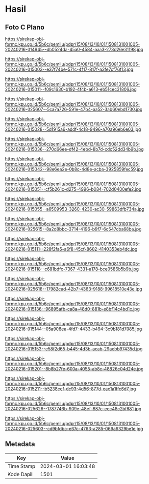 # Hasil

## Foto C Plano

https://sirekap-obj-formc.kpu.go.id/5b6c/pemilu/pdpr/15/08/13/10/01/1508131001005-20240216-014945--db0524da-45a0-4584-aaa3-273d26e31198.jpg

https://sirekap-obj-formc.kpu.go.id/5b6c/pemilu/pdpr/15/08/13/10/01/1508131001005-20240216-015003--e37f74be-571c-4f17-817f-a3fe7cf76f13.jpg

https://sirekap-obj-formc.kpu.go.id/5b6c/pemilu/pdpr/15/08/13/10/01/1508131001005-20240216-015011--f09c1630-b192-4f4b-a613-eb51cec31806.jpg

https://sirekap-obj-formc.kpu.go.id/5b6c/pemilu/pdpr/15/08/13/10/01/1508131001005-20240216-025607--5ca7a726-591e-47b4-aa52-3ab60ebd1730.jpg

https://sirekap-obj-formc.kpu.go.id/5b6c/pemilu/pdpr/15/08/13/10/01/1508131001005-20240216-015028--5d1915a6-addf-4c18-9496-a70a96eb6e03.jpg

https://sirekap-obj-formc.kpu.go.id/5b6c/pemilu/pdpr/15/08/13/10/01/1508131001005-20240216-015036--270d66ee-df42-4ebd-8b7d-cdc52dd34b9b.jpg

https://sirekap-obj-formc.kpu.go.id/5b6c/pemilu/pdpr/15/08/13/10/01/1508131001005-20240216-015042--98e6ea2e-0b8c-4d8e-acba-3925859fec59.jpg

https://sirekap-obj-formc.kpu.go.id/5b6c/pemilu/pdpr/15/08/13/10/01/1508131001005-20240216-015051--cf5b261c-d275-4996-b084-702d0400efe2.jpg

https://sirekap-obj-formc.kpu.go.id/5b6c/pemilu/pdpr/15/08/13/10/01/1508131001005-20240216-015055--a6509953-3260-4230-ac30-59863dfb734a.jpg

https://sirekap-obj-formc.kpu.go.id/5b6c/pemilu/pdpr/15/08/13/10/01/1508131001005-20240216-025615--8a2d8bbc-3714-4196-b9f7-6c547cba68ba.jpg

https://sirekap-obj-formc.kpu.go.id/5b6c/pemilu/pdpr/15/08/13/10/01/1508131001005-20240216-015111--228f2fa5-a6f8-45cf-8602-4140353eb4dc.jpg

https://sirekap-obj-formc.kpu.go.id/5b6c/pemilu/pdpr/15/08/13/10/01/1508131001005-20240216-015118--c681bdfc-7367-4331-a178-bce0586b5b9b.jpg

https://sirekap-obj-formc.kpu.go.id/5b6c/pemilu/pdpr/15/08/13/10/01/1508131001005-20240216-025618--17982cad-42b7-4363-9188-99618510e43e.jpg

https://sirekap-obj-formc.kpu.go.id/5b6c/pemilu/pdpr/15/08/13/10/01/1508131001005-20240216-015136--96895afb-ca8a-48d0-881b-e8bf14c4bd1c.jpg

https://sirekap-obj-formc.kpu.go.id/5b6c/pemilu/pdpr/15/08/13/10/01/1508131001005-20240216-015144--05a908ea-4fd7-4433-b494-3c9b181d7085.jpg

https://sirekap-obj-formc.kpu.go.id/5b6c/pemilu/pdpr/15/08/13/10/01/1508131001005-20240216-015153--e58f2d65-b445-4d3b-acab-29aebb97435d.jpg

https://sirekap-obj-formc.kpu.go.id/5b6c/pemilu/pdpr/15/08/13/10/01/1508131001005-20240216-015201--8b8b27fe-600a-4055-ab8c-48826c04d24e.jpg

https://sirekap-obj-formc.kpu.go.id/5b6c/pemilu/pdpr/15/08/13/10/01/1508131001005-20240216-015211--b5238ccf-dc93-4d56-877d-eac1a1ffc6d7.jpg

https://sirekap-obj-formc.kpu.go.id/5b6c/pemilu/pdpr/15/08/13/10/01/1508131001005-20240216-025626--1787746b-909e-48ef-887c-eec48c2bf681.jpg

https://sirekap-obj-formc.kpu.go.id/5b6c/pemilu/pdpr/15/08/13/10/01/1508131001005-20240216-025603--cd9bfdbc-e67c-4763-a285-069a9329be1e.jpg


## Metadata

| Key        | Value               |
| ---------- | ------------------- |
| Time Stamp | 2024-03-01 16:03:48 |
| Kode Dapil | 1501                |



